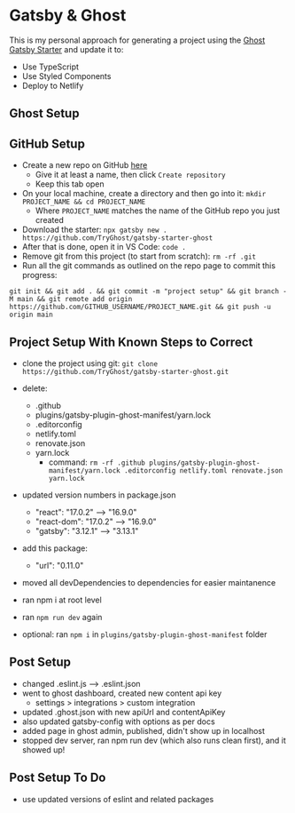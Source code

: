 # Gatsby & Ghost

This is my personal approach for generating a project using the [Ghost Gatsby Starter](https://github.com/TryGhost/gatsby-starter-ghost) and update it to:

- Use TypeScript
- Use Styled Components
- Deploy to Netlify

## Ghost Setup

## GitHub Setup

- Create a new repo on GitHub [here](https://github.com/new)
  - Give it at least a name, then click `Create repository`
  - Keep this tab open
- On your local machine, create a directory and then go into it: `mkdir PROJECT_NAME && cd PROJECT_NAME`
  - Where `PROJECT_NAME` matches the name of the GitHub repo you just created
- Download the starter: `npx gatsby new . https://github.com/TryGhost/gatsby-starter-ghost`
- After that is done, open it in VS Code: `code .`
- Remove git from this project (to start from scratch): `rm -rf .git`
- Run all the git commands as outlined on the repo page to commit this progress:

```
git init && git add . && git commit -m "project setup" && git branch -M main && git remote add origin https://github.com/GITHUB_USERNAME/PROJECT_NAME.git && git push -u origin main
```

## Project Setup With Known Steps to Correct

- clone the project using git: `git clone https://github.com/TryGhost/gatsby-starter-ghost.git`
- delete:
  - .github
  - plugins/gatsby-plugin-ghost-manifest/yarn.lock
  - .editorconfig
  - netlify.toml
  - renovate.json
  - yarn.lock
    - command: `rm -rf .github plugins/gatsby-plugin-ghost-manifest/yarn.lock .editorconfig netlify.toml renovate.json yarn.lock`
- updated version numbers in package.json
  - "react": "17.0.2" --> "16.9.0"
  - "react-dom": "17.0.2" --> "16.9.0"
  - "gatsby": "3.12.1" --> "3.13.1"
- add this package:
  - "url": "0.11.0"
- moved all devDependencies to dependencies for easier maintanence
- ran npm i at root level
- ran `npm run dev` again

- optional: ran `npm i` in `plugins/gatsby-plugin-ghost-manifest` folder

## Post Setup

- changed .eslint.js --> .eslint.json
- went to ghost dashboard, created new content api key
  - settings > integrations > custom integration
- updated .ghost.json with new apiUrl and contentApiKey
- also updated gatsby-config with options as per docs
- added page in ghost admin, published, didn't show up in localhost
- stopped dev server, ran npm run dev (which also runs clean first), and it showed up!

## Post Setup To Do

- use updated versions of eslint and related packages
